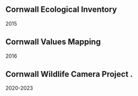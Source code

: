 ## Cornwall Ecological Inventory

2015

## Cornwall Values Mapping  

2016


## Cornwall Wildlife Camera Project .

2020-2023 